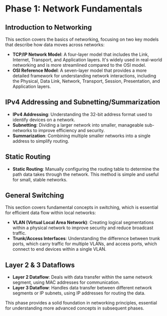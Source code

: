 # Phase 1: Network Fundamentals

## Introduction to Networking

This section covers the basics of networking, focusing on two key models that describe how data moves across networks:

- **TCP/IP Network Model**: A four-layer model that includes the Link, Internet, Transport, and Application layers. It's widely used in real-world networking and is more streamlined compared to the OSI model.
- **OSI Reference Model**: A seven-layer model that provides a more detailed framework for understanding network interactions, including the Physical, Data Link, Network, Transport, Session, Presentation, and Application layers.

## IPv4 Addressing and Subnetting/Summarization

- **IPv4 Addressing**: Understanding the 32-bit address format used to identify devices on a network.
- **Subnetting**: Dividing a larger network into smaller, manageable sub-networks to improve efficiency and security.
- **Summarization**: Combining multiple smaller networks into a single address to simplify routing.

## Static Routing

- **Static Routing**: Manually configuring the routing table to determine the path data takes through the network. This method is simple and useful for small, stable networks.

## General Switching

This section covers fundamental concepts in switching, which is essential for efficient data flow within local networks:

- **VLAN (Virtual Local Area Network)**: Creating logical segmentations within a physical network to improve security and reduce broadcast traffic.
- **Trunk/Access Interfaces**: Understanding the difference between trunk ports, which carry traffic for multiple VLANs, and access ports, which connect to end devices within a single VLAN.

## Layer 2 & 3 Dataflows

- **Layer 2 Dataflow**: Deals with data transfer within the same network segment, using MAC addresses for communication.
- **Layer 3 Dataflow**: Handles data transfer between different network segments or IP subnets, using IP addresses for routing the data.

This phase provides a solid foundation in networking principles, essential for understanding more advanced concepts in subsequent phases.